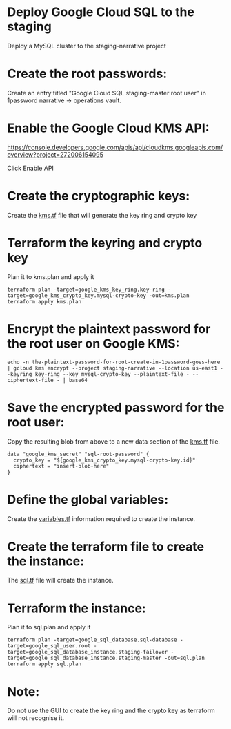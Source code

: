 # Deploy Google Cloud SQL to the staging

Deploy a MySQL cluster to the staging-narrative project


# Create the root passwords:

Create an entry titled "Google Cloud SQL staging-master root user" in 1password narrative -> operations vault.  


# Enable the Google Cloud KMS API:

https://console.developers.google.com/apis/api/cloudkms.googleapis.com/overview?project=272006154095

Click Enable API


# Create the cryptographic keys:

Create the [kms.tf](terraform/kms.tf) file that will generate the key ring and crypto key


# Terraform the keyring and crypto key

Plan it to kms.plan and apply it

```
terraform plan -target=google_kms_key_ring.key-ring -target=google_kms_crypto_key.mysql-crypto-key -out=kms.plan
terraform apply kms.plan
```


# Encrypt the plaintext password for the root user on Google KMS:

```
echo -n the-plaintext-password-for-root-create-in-1password-goes-here | gcloud kms encrypt --project staging-narrative --location us-east1 --keyring key-ring --key mysql-crypto-key --plaintext-file - --ciphertext-file - | base64
```


# Save the encrypted password for the root user:

Copy the resulting blob from above to a new data section of the [kms.tf](terraform/kms.tf) file.

```
data "google_kms_secret" "sql-root-password" {
  crypto_key = "${google_kms_crypto_key.mysql-crypto-key.id}"
  ciphertext = "insert-blob-here"
}
```


# Define the global variables:

Create the [variables.tf](terraform/variables.tf) information required to create the instance.


# Create the terraform file to create the instance:

The [sql.tf](terraform/sql.tf) file will create the instance.


# Terraform the instance:

Plan it to sql.plan and apply it

```
terraform plan -target=google_sql_database.sql-database -target=google_sql_user.root -target=google_sql_database_instance.staging-failover -target=google_sql_database_instance.staging-master -out=sql.plan
terraform apply sql.plan
```


# Note:

Do not use the GUI to create the key ring and the crypto key as terraform will not recognise it.
